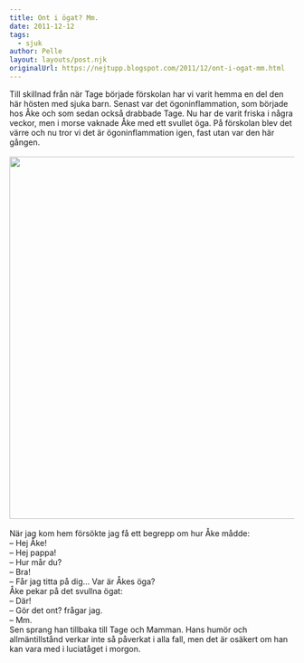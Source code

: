 ```yaml
---
title: Ont i ögat? Mm.
date: 2011-12-12
tags: 
  - sjuk	
author: Pelle
layout: layouts/post.njk
originalUrl: https://nejtupp.blogspot.com/2011/12/ont-i-ogat-mm.html
---
```


<div class="separator" style="clear: both; text-align: left;">Till skillnad från när Tage började förskolan har vi varit hemma en del den här hösten med sjuka barn. Senast var det ögoninflammation, som började hos Åke och som sedan också drabbade Tage. Nu har de varit friska i några veckor, men i morse vaknade Åke med ett svullet öga. På förskolan blev det värre och nu tror vi det är ögoninflammation igen, fast utan var den här gången.</div><div class="separator" style="clear: both; text-align: left;"><br></div><div class="separator" style="clear: both; text-align: center;"> <img src="../../../img/2011/12/Hemma+i+advent-_MG_0138.jpg" width="640"></div><br>När jag kom hem försökte jag få ett begrepp om hur Åke mådde:<br>– Hej Åke!<br>– Hej pappa!<br>– Hur mår du?<br>– Bra!<br>– Får jag titta på dig... Var är Åkes öga?<br>Åke pekar på det svullna ögat:<br>– Där!<br>– Gör det ont? frågar jag.<br>– Mm.<br>Sen sprang han tillbaka till Tage och Mamman. Hans humör och allmäntillstånd verkar inte så påverkat i alla fall, men det är osäkert om han kan vara med i luciatåget i morgon.
